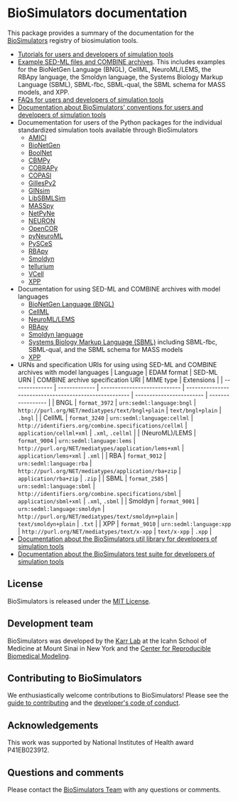 # BioSimulators documentation
This package provides a summary of the documentation for the [BioSimulators](https://biosimulators.org) registry of biosimulation tools.

* [Tutorials for users and developers of simulation tools](https://biosimulators.org/help)
* [Example SED-ML files and COMBINE archives](https://github.com/biosimulators/Biosimulators_test_suite/tree/dev/examples). This includes examples for the BioNetGen Language (BNGL), CellML, NeuroML/LEMS, the RBApy language, the Smoldyn language, the Systems Biology Markup Language (SBML), SBML-fbc, SBML-qual, the SBML schema for MASS models, and XPP.
* [FAQs for users and developers of simulation tools](https://biosimulators.org/help/faq)
* [Documentation about BioSimulators' conventions for users and developers of simulation tools](https://biosimulators.org/standards)
* Documementation for users of the Python packages for the individual standardized simulation tools available through BioSimulators
  * [AMICI](https://docs.biosimulators.org/Biosimulators_AMICI/)
  * [BioNetGen](https://docs.biosimulators.org/Biosimulators_BioNetGen/)
  * [BoolNet](https://docs.biosimulators.org/Biosimulators_BoolNet/)
  * [CBMPy](https://docs.biosimulators.org/Biosimulators_CBMPy/)
  * [COBRAPy](https://docs.biosimulators.org/Biosimulators_COBRAPy/)
  * [COPASI](https://docs.biosimulators.org/Biosimulators_COPASI/)
  * [GillesPy2](https://docs.biosimulators.org/Biosimulators_GillesPy2/)
  * [GINsim](https://docs.biosimulators.org/Biosimulators_GINsim/)
  * [LibSBMLSim](https://docs.biosimulators.org/Biosimulators_LibSBMLSim/)
  * [MASSpy](https://docs.biosimulators.org/Biosimulators_MASSpy/)
  * [NetPyNe](https://docs.biosimulators.org/Biosimulators_pyNeuroML/)
  * [NEURON](https://docs.biosimulators.org/Biosimulators_pyNeuroML/)  
  * [OpenCOR](https://docs.biosimulators.org/Biosimulators_OpenCOR/)
  * [pyNeuroML](https://docs.biosimulators.org/Biosimulators_pyNeuroML/)
  * [PySCeS](https://docs.biosimulators.org/Biosimulators_PySCeS/)
  * [RBApy](https://docs.biosimulators.org/Biosimulators_RBApy/)
  * [Smoldyn](https://smoldyn.readthedocs.io/en/latest/python/api.html#sed-ml-combine-biosimulators-api)
  * [tellurium](https://docs.biosimulators.org/Biosimulators_tellurium/)
  * [VCell](https://github.com/virtualcell/vcell)
  * [XPP](https://docs.biosimulators.org/Biosimulators_XPP/)
* Documentation for using SED-ML and COMBINE archives with model languages
  * [BioNetGen Language (BNGL)](https://docs.biosimulators.org/Biosimulators_BioNetGen/tutorial.html)
  * [CellML](http://sed-ml.org/specifications.html)
  * [NeuroML/LEMS](https://docs.neuroml.org/Userdocs/Paths.html)
  * [RBApy](https://docs.biosimulators.org/Biosimulators_RBApy/tutorial.html)
  * [Smoldyn language](https://github.com/ssandrews/Smoldyn/blob/master/Using-Smoldyn-with-SED-ML-COMBINE-BioSimulators.md)
  * [Systems Biology Markup Language (SBML)](http://sed-ml.org/specifications.html) including SBML-fbc, SBML-qual, and the SBML schema for MASS models
  * [XPP](https://docs.biosimulators.org/Biosimulators_XPP/tutorial.html)
* URNs and specification URIs for using using SED-ML and COMBINE archives with model languages
    | Language       | EDAM format   | SED-ML URN                   | COMBINE archive specification URI                      | MIME type                | Extensions        |
    | -------------- | ------------- | ---------------------------- | ------------------------------------------------------ | ------------------------ | ----------------- |
    | BNGL           | `format_3972` | `urn:sedml:language:bngl`    | `http://purl.org/NET/mediatypes/text/bngl+plain`       | `text/bngl+plain`        | `.bngl`           |
    | CellML         | `format_3240` | `urn:sedml:language:cellml`  | `http://identifiers.org/combine.specifications/cellml` | `application/cellml+xml` | `.xml`, `.cellml` |
    | (NeuroML)/LEMS | `format_9004` | `urn:sedml:language:lems`    | `http://purl.org/NET/mediatypes/application/lems+xml`  | `application/lems+xml`   | `.xml`            |
    | RBA            | `format_9012` | `urn:sedml:language:rba`     | `http://purl.org/NET/mediatypes/application/rba+zip`   | `application/rba+zip`    | `.zip`            |
    | SBML           | `format_2585` | `urn:sedml:language:sbml`    | `http://identifiers.org/combine.specifications/sbml`   | `application/sbml+xml`   | `.xml`, `.sbml`   |
    | Smoldyn        | `format_9001` | `urn:sedml:language:smoldyn` | `http://purl.org/NET/mediatypes/text/smoldyn+plain`    | `text/smoldyn+plain`     | `.txt`            |
    | XPP            | `format_9010` | `urn:sedml:language:xpp`     | `http://purl.org/NET/mediatypes/text/x-xpp`            | `text/x-xpp`             | `.xpp`            |
* [Documentation about the BioSimulators util library for developers of simulation tools](https://docs.biosimulators.org/Biosimulators_utils/)
* [Documentation about the BioSimulators test suite for developers of simulation tools](https://docs.biosimulators.org/Biosimulators_test_suite/)

## License
BioSimulators is released under the [MIT License](https://github.com/biosimulators/Biosimulators/blob/dev/LICENSE).

## Development team
BioSimulators was developed by the [Karr Lab](https://www.karrlab.org) at the Icahn School of Medicine at Mount Sinai in New York and the [Center for Reproducible Biomedical Modeling](http://reproduciblebiomodels.org).

## Contributing to BioSimulators
We enthusiastically welcome contributions to BioSimulators! Please see the [guide to contributing](https://github.com/biosimulators/Biosimulators/blob/dev/CONTRIBUTING.md) and the [developer's code of conduct](https://github.com/biosimulators/Biosimulators/blob/dev/CODE_OF_CONDUCT.md).

## Acknowledgements
This work was supported by National Institutes of Health award P41EB023912.

## Questions and comments
Please contact the [BioSimulators Team](mailto:info@biosimulators.org) with any questions or comments.
